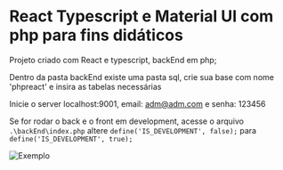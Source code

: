 # React Typescript e Material UI com php para fins didáticos

Projeto criado com React e typescript, backEnd em php;

Dentro da pasta backEnd existe uma pasta sql, crie sua base com nome 'phpreact' e insira as tabelas necessárias

Inicie o server localhost:9001, email: adm@adm.com e  senha: 123456

Se for rodar o back e o front em development, acesse o arquivo `.\backEnd\index.php` altere
`define('IS_DEVELOPMENT', false);`
para
`define('IS_DEVELOPMENT', true);`

<img src="print.png" alt="Exemplo" width="auto"/>